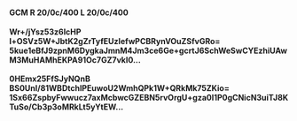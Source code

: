 #### GCM R 20/0c/400 L 20/0c/400
**Wr+/jYsz53z6lcHP**<br/>**l+OSVz5W+JbtK2gZrTyfEUzIefwPCBRynVOuZSfvGRo=**<br/>**5kue1eBfJ9zpnM6DygkaJmnM4Jm3ce6Ge+gcrtJ6SchWeSwCYEzhiUAwM3MuHAMhEKPA91Oc7GZ7vkI0...**<br/><br/>
**0HEmx25FfSJyNQnB**<br/>**BS0UnI/81WBDtchlPEuwoU2WmhQPk1W+QRkMk75ZKio=**<br/>**1Sx66ZspbyFwwucz7axMcbwcGZEBN5rvOrgU+gza0I1P0gCNicN3uiTJ8KTuSo/Cb3p3oMRkLt5yYtEW...**